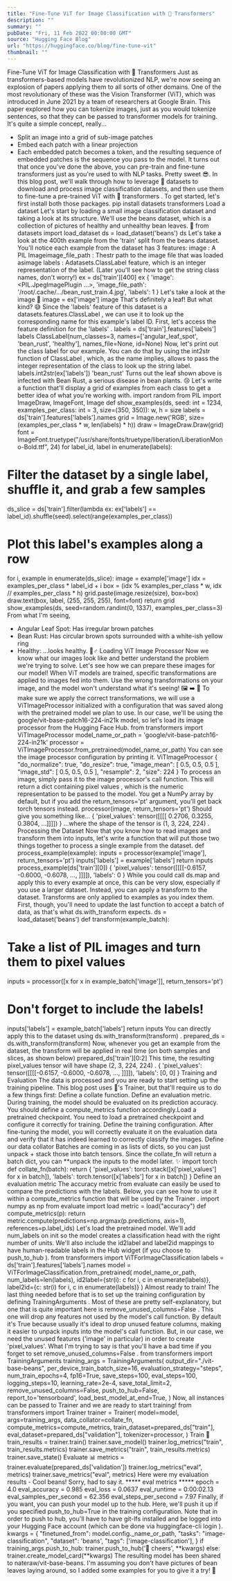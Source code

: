 ```yaml
---
title: "Fine-Tune ViT for Image Classification with 🤗 Transformers"
description: ""
summary: ""
pubDate: "Fri, 11 Feb 2022 00:00:00 GMT"
source: "Hugging Face Blog"
url: "https://huggingface.co/blog/fine-tune-vit"
thumbnail: ""
---
```


Fine-Tune ViT for Image Classification with 🤗 Transformers
Just as transformers-based models have revolutionized NLP, we're now seeing an explosion of papers applying them to all sorts of other domains. One of the most revolutionary of these was the Vision Transformer (ViT), which was introduced in June 2021 by a team of researchers at Google Brain.
This paper explored how you can tokenize images, just as you would tokenize sentences, so that they can be passed to transformer models for training. It's quite a simple concept, really...
- Split an image into a grid of sub-image patches
- Embed each patch with a linear projection
- Each embedded patch becomes a token, and the resulting sequence of embedded patches is the sequence you pass to the model.
It turns out that once you've done the above, you can pre-train and fine-tune transformers just as you're used to with NLP tasks. Pretty sweet 😎.
In this blog post, we'll walk through how to leverage 🤗 datasets
to download and process image classification datasets, and then use them to fine-tune a pre-trained ViT with 🤗 transformers
.
To get started, let's first install both those packages.
pip install datasets transformers
Load a dataset
Let's start by loading a small image classification dataset and taking a look at its structure.
We'll use the beans
dataset, which is a collection of pictures of healthy and unhealthy bean leaves. 🍃
from datasets import load_dataset
ds = load_dataset('beans')
ds
Let's take a look at the 400th example from the 'train'
split from the beans dataset. You'll notice each example from the dataset has 3 features:
image
: A PIL Imageimage_file_path
: Thestr
path to the image file that was loaded asimage
labels
: Adatasets.ClassLabel
feature, which is an integer representation of the label. (Later you'll see how to get the string class names, don't worry!)
ex = ds['train'][400]
ex
{
'image': <PIL.JpegImagePlugin ...>,
'image_file_path': '/root/.cache/.../bean_rust_train.4.jpg',
'labels': 1
}
Let's take a look at the image 👀
image = ex['image']
image
That's definitely a leaf! But what kind? 😅
Since the 'labels'
feature of this dataset is a datasets.features.ClassLabel
, we can use it to look up the corresponding name for this example's label ID.
First, let's access the feature definition for the 'labels'
.
labels = ds['train'].features['labels']
labels
ClassLabel(num_classes=3, names=['angular_leaf_spot', 'bean_rust', 'healthy'], names_file=None, id=None)
Now, let's print out the class label for our example. You can do that by using the int2str
function of ClassLabel
, which, as the name implies, allows to pass the integer representation of the class to look up the string label.
labels.int2str(ex['labels'])
'bean_rust'
Turns out the leaf shown above is infected with Bean Rust, a serious disease in bean plants. 😢
Let's write a function that'll display a grid of examples from each class to get a better idea of what you're working with.
import random
from PIL import ImageDraw, ImageFont, Image
def show_examples(ds, seed: int = 1234, examples_per_class: int = 3, size=(350, 350)):
w, h = size
labels = ds['train'].features['labels'].names
grid = Image.new('RGB', size=(examples_per_class * w, len(labels) * h))
draw = ImageDraw.Draw(grid)
font = ImageFont.truetype("/usr/share/fonts/truetype/liberation/LiberationMono-Bold.ttf", 24)
for label_id, label in enumerate(labels):
# Filter the dataset by a single label, shuffle it, and grab a few samples
ds_slice = ds['train'].filter(lambda ex: ex['labels'] == label_id).shuffle(seed).select(range(examples_per_class))
# Plot this label's examples along a row
for i, example in enumerate(ds_slice):
image = example['image']
idx = examples_per_class * label_id + i
box = (idx % examples_per_class * w, idx // examples_per_class * h)
grid.paste(image.resize(size), box=box)
draw.text(box, label, (255, 255, 255), font=font)
return grid
show_examples(ds, seed=random.randint(0, 1337), examples_per_class=3)
From what I'm seeing,
- Angular Leaf Spot: Has irregular brown patches
- Bean Rust: Has circular brown spots surrounded with a white-ish yellow ring
- Healthy: ...looks healthy. 🤷♂️
Loading ViT Image Processor
Now we know what our images look like and better understand the problem we're trying to solve. Let's see how we can prepare these images for our model!
When ViT models are trained, specific transformations are applied to images fed into them. Use the wrong transformations on your image, and the model won't understand what it's seeing! 🖼 ➡️ 🔢
To make sure we apply the correct transformations, we will use a ViTImageProcessor
initialized with a configuration that was saved along with the pretrained model we plan to use. In our case, we'll be using the google/vit-base-patch16-224-in21k model, so let's load its image processor from the Hugging Face Hub.
from transformers import ViTImageProcessor
model_name_or_path = 'google/vit-base-patch16-224-in21k'
processor = ViTImageProcessor.from_pretrained(model_name_or_path)
You can see the image processor configuration by printing it.
ViTImageProcessor {
"do_normalize": true,
"do_resize": true,
"image_mean": [
0.5,
0.5,
0.5
],
"image_std": [
0.5,
0.5,
0.5
],
"resample": 2,
"size": 224
}
To process an image, simply pass it to the image processor's call function. This will return a dict containing pixel values
, which is the numeric representation to be passed to the model.
You get a NumPy array by default, but if you add the return_tensors='pt'
argument, you'll get back torch
tensors instead.
processor(image, return_tensors='pt')
Should give you something like...
{
'pixel_values': tensor([[[[ 0.2706, 0.3255, 0.3804, ...]]]])
}
...where the shape of the tensor is (1, 3, 224, 224)
.
Processing the Dataset
Now that you know how to read images and transform them into inputs, let's write a function that will put those two things together to process a single example from the dataset.
def process_example(example):
inputs = processor(example['image'], return_tensors='pt')
inputs['labels'] = example['labels']
return inputs
process_example(ds['train'][0])
{
'pixel_values': tensor([[[[-0.6157, -0.6000, -0.6078, ..., ]]]]),
'labels': 0
}
While you could call ds.map
and apply this to every example at once, this can be very slow, especially if you use a larger dataset. Instead, you can apply a transform to the dataset. Transforms are only applied to examples as you index them.
First, though, you'll need to update the last function to accept a batch of data, as that's what ds.with_transform
expects.
ds = load_dataset('beans')
def transform(example_batch):
# Take a list of PIL images and turn them to pixel values
inputs = processor([x for x in example_batch['image']], return_tensors='pt')
# Don't forget to include the labels!
inputs['labels'] = example_batch['labels']
return inputs
You can directly apply this to the dataset using ds.with_transform(transform)
.
prepared_ds = ds.with_transform(transform)
Now, whenever you get an example from the dataset, the transform will be applied in real time (on both samples and slices, as shown below)
prepared_ds['train'][0:2]
This time, the resulting pixel_values
tensor will have shape (2, 3, 224, 224)
.
{
'pixel_values': tensor([[[[-0.6157, -0.6000, -0.6078, ..., ]]]]),
'labels': [0, 0]
}
Training and Evaluation
The data is processed and you are ready to start setting up the training pipeline. This blog post uses 🤗's Trainer, but that'll require us to do a few things first:
Define a collate function.
Define an evaluation metric. During training, the model should be evaluated on its prediction accuracy. You should define a
compute_metrics
function accordingly.Load a pretrained checkpoint. You need to load a pretrained checkpoint and configure it correctly for training.
Define the training configuration.
After fine-tuning the model, you will correctly evaluate it on the evaluation data and verify that it has indeed learned to correctly classify the images.
Define our data collator
Batches are coming in as lists of dicts, so you can just unpack + stack those into batch tensors.
Since the collate_fn
will return a batch dict, you can **unpack
the inputs to the model later. ✨
import torch
def collate_fn(batch):
return {
'pixel_values': torch.stack([x['pixel_values'] for x in batch]),
'labels': torch.tensor([x['labels'] for x in batch])
}
Define an evaluation metric
The accuracy metric from evaluate
can easily be used to compare the predictions with the labels. Below, you can see how to use it within a compute_metrics
function that will be used by the Trainer
.
import numpy as np
from evaluate import load
metric = load("accuracy")
def compute_metrics(p):
return metric.compute(predictions=np.argmax(p.predictions, axis=1), references=p.label_ids)
Let's load the pretrained model. We'll add num_labels
on init so the model creates a classification head with the right number of units. We'll also include the id2label
and label2id
mappings to have human-readable labels in the Hub widget (if you choose to push_to_hub
).
from transformers import ViTForImageClassification
labels = ds['train'].features['labels'].names
model = ViTForImageClassification.from_pretrained(
model_name_or_path,
num_labels=len(labels),
id2label={str(i): c for i, c in enumerate(labels)},
label2id={c: str(i) for i, c in enumerate(labels)}
)
Almost ready to train! The last thing needed before that is to set up the training configuration by defining TrainingArguments
.
Most of these are pretty self-explanatory, but one that is quite important here is remove_unused_columns=False
. This one will drop any features not used by the model's call function. By default it's True
because usually it's ideal to drop unused feature columns, making it easier to unpack inputs into the model's call function. But, in our case, we need the unused features ('image' in particular) in order to create 'pixel_values'.
What I'm trying to say is that you'll have a bad time if you forget to set remove_unused_columns=False
.
from transformers import TrainingArguments
training_args = TrainingArguments(
output_dir="./vit-base-beans",
per_device_train_batch_size=16,
evaluation_strategy="steps",
num_train_epochs=4,
fp16=True,
save_steps=100,
eval_steps=100,
logging_steps=10,
learning_rate=2e-4,
save_total_limit=2,
remove_unused_columns=False,
push_to_hub=False,
report_to='tensorboard',
load_best_model_at_end=True,
)
Now, all instances can be passed to Trainer and we are ready to start training!
from transformers import Trainer
trainer = Trainer(
model=model,
args=training_args,
data_collator=collate_fn,
compute_metrics=compute_metrics,
train_dataset=prepared_ds["train"],
eval_dataset=prepared_ds["validation"],
tokenizer=processor,
)
Train 🚀
train_results = trainer.train()
trainer.save_model()
trainer.log_metrics("train", train_results.metrics)
trainer.save_metrics("train", train_results.metrics)
trainer.save_state()
Evaluate 📊
metrics = trainer.evaluate(prepared_ds['validation'])
trainer.log_metrics("eval", metrics)
trainer.save_metrics("eval", metrics)
Here were my evaluation results - Cool beans! Sorry, had to say it.
***** eval metrics *****
epoch = 4.0
eval_accuracy = 0.985
eval_loss = 0.0637
eval_runtime = 0:00:02.13
eval_samples_per_second = 62.356
eval_steps_per_second = 7.97
Finally, if you want, you can push your model up to the hub. Here, we'll push it up if you specified push_to_hub=True
in the training configuration. Note that in order to push to hub, you'll have to have git-lfs installed and be logged into your Hugging Face account (which can be done via huggingface-cli login
).
kwargs = {
"finetuned_from": model.config._name_or_path,
"tasks": "image-classification",
"dataset": 'beans',
"tags": ['image-classification'],
}
if training_args.push_to_hub:
trainer.push_to_hub('🍻 cheers', **kwargs)
else:
trainer.create_model_card(**kwargs)
The resulting model has been shared to nateraw/vit-base-beans. I'm assuming you don't have pictures of bean leaves laying around, so I added some examples for you to give it a try! 🚀